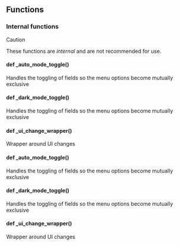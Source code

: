 ## Functions

### Internal functions

> [!CAUTION]
> These functions are *internal* and are not recommended for use.

#### def _auto_mode_toggle()

Handles the toggling of fields so the menu options become mutually exclusive

#### def _dark_mode_toggle()

Handles the toggling of fields so the menu options become mutually exclusive

#### def _ui_change_wrapper()

Wrapper around UI changes

#### def _auto_mode_toggle()

Handles the toggling of fields so the menu options become mutually exclusive

#### def _dark_mode_toggle()

Handles the toggling of fields so the menu options become mutually exclusive

#### def _ui_change_wrapper()

Wrapper around UI changes

